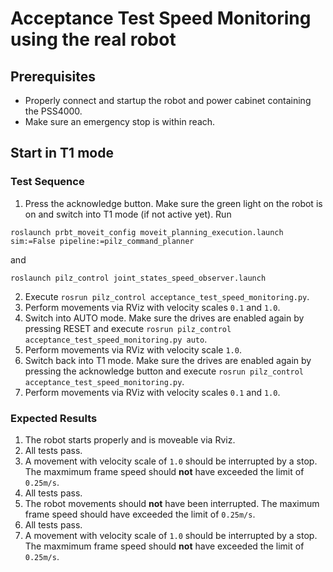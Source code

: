 <!--
Copyright © 2020 Pilz GmbH & Co. KG

Licensed under the Apache License, Version 2.0 (the "License");
you may not use this file except in compliance with the License.
You may obtain a copy of the License at

    http://www.apache.org/licenses/LICENSE-2.0

Unless required by applicable law or agreed to in writing, software
distributed under the License is distributed on an "AS IS" BASIS,
WITHOUT WARRANTIES OR CONDITIONS OF ANY KIND, either express or implied.
See the License for the specific language governing permissions and
limitations under the License.

-->

# Acceptance Test Speed Monitoring using the real robot

## Prerequisites
  - Properly connect and startup the robot and power cabinet containing the PSS4000.
  - Make sure an emergency stop is within reach.

## Start in T1 mode

### Test Sequence

  1. Press the acknowledge button. Make sure the green light on the robot is on and switch into T1 mode (if not active yet). Run
  ```
  roslaunch prbt_moveit_config moveit_planning_execution.launch sim:=False pipeline:=pilz_command_planner
  ```
  and
  ```
  roslaunch pilz_control joint_states_speed_observer.launch
  ```
  2. Execute `rosrun pilz_control acceptance_test_speed_monitoring.py`.
  3. Perform movements via RViz with velocity scales `0.1` and `1.0`.
  4. Switch into AUTO mode. Make sure the drives are enabled again by pressing RESET and execute `rosrun pilz_control acceptance_test_speed_monitoring.py auto`.
  5. Perform movements via RViz with velocity scale `1.0`.
  6. Switch back into T1 mode. Make sure the drives are enabled again by pressing the acknowledge button and execute `rosrun pilz_control acceptance_test_speed_monitoring.py`.
  7. Perform movements via RViz with velocity scales `0.1` and `1.0`.

### Expected Results
  1. The robot starts properly and is moveable via Rviz.
  2. All tests pass.
  3. A movement with velocity scale of `1.0` should be interrupted by a stop. The maxmimum frame speed should **not** have exceeded the limit of `0.25m/s`.
  4. All tests pass.
  5. The robot movements should **not** have been interrupted. The maximum frame speed should have exceeded the limit of `0.25m/s`. 
  6. All tests pass.
  7. A movement with velocity scale of `1.0` should be interrupted by a stop. The maxmimum frame speed should **not** have exceeded the limit of `0.25m/s`.
